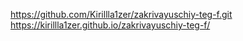 https://github.com/Kirillla1zer/zakrivayuschiy-teg-f.git
https://kirillla1zer.github.io/zakrivayuschiy-teg-f/